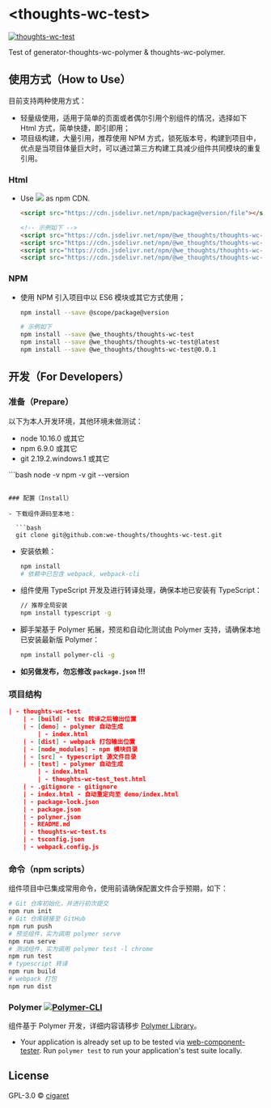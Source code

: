 # \<thoughts-wc-test\>

[![thoughts-wc-test](https://badge.fury.io/js/thoughts-wc-test.svg)](https://npmjs.org/package/@we_thoughts/thoughts-wc-test)

Test of generator-thoughts-wc-polymer &amp; thoughts-wc-polymer.

## 使用方式（How to Use）

目前支持两种使用方式：

- 轻量级使用，适用于简单的页面或者偶尔引用个别组件的情况，选择如下 Html 方式，简单快捷，即引即用；
- 项目级构建，大量引用，推荐使用 NPM 方式，锁死版本号，构建到项目中，优点是当项目体量巨大时，可以通过第三方构建工具减少组件共同模块的重复引用。

### Html

- Use [![](https://data.jsdelivr.com/v1/package/npm/jsdelivr/badge)](https://www.jsdelivr.com/) as npm CDN.

  ```html
  <script src="https://cdn.jsdelivr.net/npm/package@version/file"></script>
  
  <!-- 示例如下 -->
  <script src="https://cdn.jsdelivr.net/npm/@we_thoughts/thoughts-wc-test/dist/thoughts-wc-test.js"></script>
  <script src="https://cdn.jsdelivr.net/npm/@we_thoughts/thoughts-wc-test/dist/thoughts-wc-test.min.js"></script>
  <script src="https://cdn.jsdelivr.net/npm/@we_thoughts/thoughts-wc-test@0.0.0/dist/thoughts-wc-test.js"></script>
  <script src="https://cdn.jsdelivr.net/npm/@we_thoughts/thoughts-wc-test@0.0.0/dist/thoughts-wc-test.min.js"></script>
  ```

### NPM

- 使用 NPM 引入项目中以 ES6 模块或其它方式使用；

  ```bash
  npm install --save @scope/package@version
  
  # 示例如下
  npm install --save @we_thoughts/thoughts-wc-test
  npm install --save @we_thoughts/thoughts-wc-test@latest
  npm install --save @we_thoughts/thoughts-wc-test@0.0.1
  ```

## 开发（For Developers）

### 准备（Prepare）

以下为本人开发环境，其他环境未做测试：

- node 10.16.0 或其它
- npm 6.9.0 或其它
- git 2.19.2.windows.1 或其它

​```bash
node -v
npm -v
git --version
```

### 配置（Install）

- 下载组件源码至本地：

  ```bash
  git clone git@github.com:we-thoughts/thoughts-wc-test.git
  ```

- 安装依赖：

  ```bash
  npm install
  # 依赖中已包含 webpack, webpack-cli
  ```

- 组件使用 TypeScript 开发及进行转译处理，确保本地已安装有 TypeScript：

  ```bash
  // 推荐全局安装
  npm install typescript -g
  ```

- 脚手架基于 Polymer 拓展，预览和自动化测试由 Polymer 支持，请确保本地已安装最新版 Polymer：

  ```bash
  npm install polymer-cli -g
  ```

- **如另做发布，勿忘修改 `package.json` !!!**

### 项目结构

```json
| - thoughts-wc-test
	| - [build] - tsc 转译之后输出位置
	| - [demo] - polymer 自动生成
		| - index.html
	| - [dist] - webpack 打包输出位置
	| - [node_modules] - npm 模块目录
	| - [src] - typescript 源文件目录
	| - [test] - polymer 自动生成
		| - index.html
		| - thoughts-wc-test_test.html
	| - .gitignore - gitignore
	| - index.html - 自动重定向至 demo/index.html
	| - package-lock.json
	| - package.json
	| - polymer.json
	| - README.md
	| - thoughts-wc-test.ts
	| - tsconfig.json
	| - webpack.config.js
```

### 命令（npm scripts）

组件项目中已集成常用命令，使用前请确保配置文件合乎预期，如下：

```bash
# Git 仓库初始化，并进行初次提交
npm run init
# Git 仓库链接至 GitHub
npm run push
# 预览组件，实为调用 polymer serve
npm run serve
# 测试组件，实为调用 polymer test -l chrome
npm run test
# typescript 转译
npm run build
# webpack 打包
npm run dist
```

### Polymer [<img src="https://img.shields.io/badge/Polymer-CLI-blue.svg" alt="Polymer-CLI">](https://polymer-library.polymer-project.org/3.0/docs/tools/polymer-cli)

组件基于 Polymer 开发，详细内容请移步 [Polymer Library](https://polymer-library.polymer-project.org/)。

- Your application is already set up to be tested via [web-component-tester](https://github.com/Polymer/web-component-tester). Run `polymer test` to run your application's test suite locally.

## License

GPL-3.0 © [cigaret](https://thoughts.vip)
